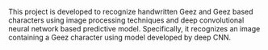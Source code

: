 This project is developed to recognize handwritten Geez and Geez based characters using image processing
 techniques and deep convolutional neural network based predictive model. Specifically, it recognizes an image
 containing a Geez character using model developed by deep CNN.
